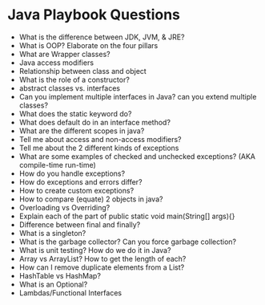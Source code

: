 # Java Playbook Questions
- What is the difference between JDK, JVM, & JRE?
- What is OOP? Elaborate on the four pillars
- What are Wrapper classes?
- Java access modifiers
- Relationship between class and object
- What is the role of a constructor?
- abstract classes vs. interfaces
- Can you implement multiple interfaces in Java? can you extend multiple classes?
- What does the static keyword do?
- What does default do in an interface method?
- What are the different scopes in java?
- Tell me about access and non-access modifiers?
- Tell me about the 2 different kinds of exceptions 
- What are some examples of checked and unchecked exceptions? (AKA compile-time run-time)
- How do you handle exceptions?
- How do exceptions and errors differ?
- How to create custom exceptions?
- How to compare (equate) 2 objects in java?
- Overloading vs Overriding?
- Explain each of the part of public static void main(String[] args){}
- Difference between final and finally?
- What is a singleton?
- What is the garbage collector? Can you force garbage collection?
- What is unit testing? How do we do it in Java?
- Array vs ArrayList? How to get the length of each?
- How can I remove duplicate elements from a List? 
- HashTable vs HashMap?
- What is an Optional?
- Lambdas/Functional Interfaces